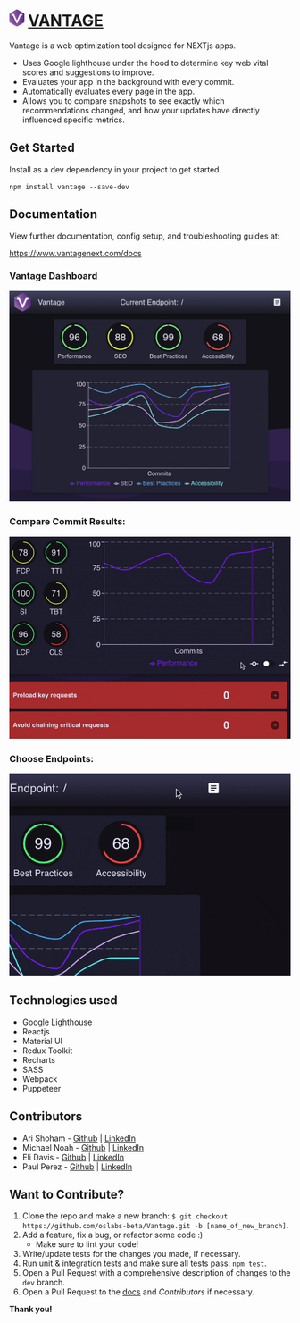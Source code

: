 # <img src="https://github.com/oslabs-beta/vantage-splash/blob/dev/public/favicon.png?raw=true" alt="Vantage Logo" height="30"/> [VANTAGE]("https://www.vantagenext.com")

Vantage is a web optimization tool designed for NEXTjs apps.
* Uses Google lighthouse under the hood to determine key web vital scores and suggestions to improve.
* Evaluates your app in the background with every commit.
* Automatically evaluates every page in the app.
* Allows you to compare snapshots to see exactly which recommendations changed, and how your updates have directly influenced specific metrics.

## Get Started

Install as a dev dependency in your project to get started.
```
npm install vantage --save-dev
```

## Documentation

View further documentation, config setup, and troubleshooting guides at:

https://www.vantagenext.com/docs


### Vantage Dashboard
![Vantage Dashboard](https://github.com/oslabs-beta/vantage-splash/blob/dev/public/splash/dashboard-view.png?raw=true)

### Compare Commit Results:
![Compare Commits](https://github.com/oslabs-beta/vantage-splash/blob/dev/public/splash/toggle-range.gif?raw=true)

### Choose Endpoints:
![Compare Commits](https://github.com/oslabs-beta/vantage-splash/blob/dev/public/splash/endpoint-select.gif?raw=true)


## Technologies used
* Google Lighthouse
* Reactjs
* Material UI
* Redux Toolkit
* Recharts
* SASS
* Webpack
* Puppeteer


## Contributors

* Ari Shoham - [Github](https://github.com/arishoham) | [LinkedIn](https://www.linkedin.com/in/ari-shoham/)
* Michael Noah - [Github](https://github.com/mnoah1) | [LinkedIn](https://www.linkedin.com/in/mnoah/)
* Eli Davis - [Github](https://github.com/elidavis42) | [LinkedIn](https://www.linkedin.com/in/elidavis42/)
* Paul Perez - [Github](https://github.com/perezp92) | [LinkedIn](https://www.linkedin.com/in/perezp92/)

## Want to Contribute?

1. Clone the repo and make a new branch: `$ git checkout https://github.com/oslabs-beta/Vantage.git -b [name_of_new_branch]`.
1. Add a feature, fix a bug, or refactor some code :)
    * Make sure to lint your code!
1. Write/update tests for the changes you made, if necessary.
1. Run unit & integration tests and make sure all tests pass: `npm test`.
1. Open a Pull Request with a comprehensive description of changes to the `dev` branch.
1. Open a Pull Request to the [docs](https://github.com/oslabs-beta/vantage-splash) and *Contributors* if necessary.

**Thank you!**

